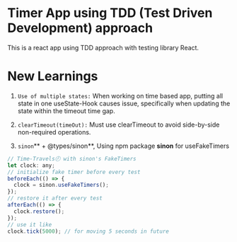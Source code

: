 # Timer App using TDD (Test Driven Development) approach

This is a react app using TDD approach with testing library React.

# New Learnings

1. `Use of multiple states:` When working on time based app, putting all state in one useState-Hook causes issue, specifically when updating the state within the timeout time gap.

2. `clearTimeout(timeOut):` Must use clearTimeout to avoid side-by-side non-required operations.

3. `sinon`** + @types/sinon**, Using npm package **sinon** for useFakeTimers

```js
// Time-Travels🕗 with sinon's FakeTimers
let clock: any;
// initialize fake timer before every test
beforeEach(() => {
  clock = sinon.useFakeTimers();
});
// restore it after every test
afterEach(() => {
  clock.restore();
});
// use it like
clock.tick(5000); // for moving 5 seconds in future
```
